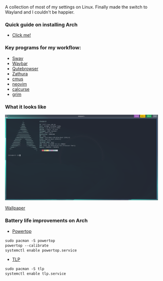 A collection of most of my settings on Linux. Finally made the switch to Wayland and I couldn't be happier.

### Quick guide on installing Arch
- [Click me!](https://discolovers.de/articles/2018-05/arch-rice-with-encryption) 
 
### Key programs for my workflow:
- [Sway](https://github.com/swaywm/sway)
- [Waybar](https://github.com/Alexays/Waybar/)
- [Qutebrowser](https://github.com/qutebrowser/qutebrowser)
- [Zathura](https://github.com/pwmt/zathura)
- [cmus](https://cmus.github.io/)
- [neovim](https://neovim.io/)
- [calcurse](https://www.calcurse.org/)
- [grim](https://github.com/emersion/grim)

### What it looks like
![alt text](https://github.com/alexanderstephan/dotfiles/blob/master/screenshot.png "Basic setup")

[Wallpaper](https://positriondream.com)

### Battery life improvements on Arch
- [Powertop](https://software.intel.com/en-us/articles/powertop-primer-1/)
```shell
sudo pacman -S powertop
powertop --calibrate
systemctl enable powertop.service
```
- [TLP](https://wiki.archlinux.org/index.php/TLP)
```shell
sudo pacman -S tlp
systemctl enable tlp.service
```

